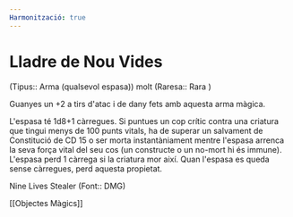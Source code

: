 ```yaml
---
Harmonització: true
---
```

# Lladre de Nou Vides

(Tipus:: Arma (qualsevol espasa)) molt (Raresa:: Rara )

Guanyes un +2 a tirs d'atac i de dany fets amb aquesta arma màgica.

L'espasa té 1d8+1 càrregues. Si puntues un cop crític contra una criatura que tingui menys de 100 punts vitals, ha de superar un salvament de Constitució de CD 15 o ser morta instantàniament mentre l'espasa arrenca la seva força vital del seu cos (un constructe o un no-mort hi és immune). L'espasa perd 1 càrrega si la criatura mor així. Quan l'espasa es queda sense càrregues, perd aquesta propietat.


Nine Lives Stealer (Font:: DMG)

[[Objectes Màgics]]